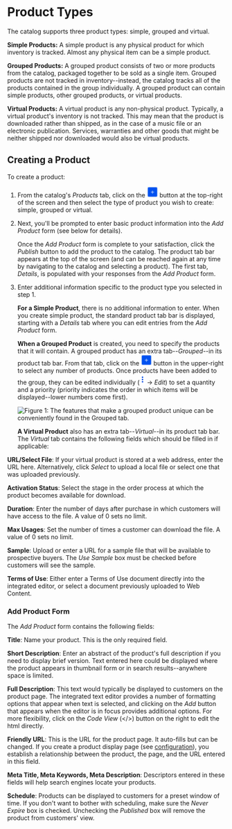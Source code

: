 # Product Types [](id=product-types)

The catalog supports three product types: simple, grouped and virtual.

**Simple Products:** A simple product is any physical product for which
inventory is tracked. Almost any physical item can be a simple product.

**Grouped Products:** A grouped product consists of two or more products from
the catalog, packaged together to be sold as a single item.  Grouped products
are not tracked in inventory--instead, the catalog tracks all of the products
contained in the group individually. A grouped product can contain simple
products, other grouped products, or virtual products.

**Virtual Products:** A virtual product is any non-physical product. Typically,
a virtual product's inventory is not tracked. This may mean that the product is
downloaded rather than shipped, as in the case of a music file or an electronic
publication. Services, warranties and other goods that might be neither shipped
nor downloaded would also be virtual products.

## Creating a Product [](id=creating-a-product)

To create a product:

1.  From the catalog's *Products* tab, click on the
    ![Add](../../../images/icon-add.png) button at the top-right of the
    screen and then select the type of product you wish to create: simple,
    grouped or virtual.

2.  Next, you'll be prompted to enter basic product information into the *Add
    Product* form (see below for details).

    Once the *Add Product* form is complete to your satisfaction, click the
    *Publish* button to add the product to the catalog. The product tab bar appears
    at the top of the screen (and can be reached again at any time by navigating to
    the catalog and selecting a product). The first tab, *Details*, is populated
    with your responses from the *Add Product* form.

3.  Enter additional information specific to the product type you selected in
    step 1.

    **For a Simple Product**, there is no additional information to enter. When
    you create simple product, the standard product tab bar is displayed,
    starting with a *Details* tab where you can edit entries from the *Add
    Product* form.

    **When a Grouped Product** is created, you need to specify the products that
    it will contain. A grouped product has an extra tab--*Grouped*--in its
    product tab bar. From that tab, click on the
    ![Add](../../../images/icon-add.png) button in the upper-right to select
    any number of products. Once products have been added to the group, they can
    be edited individually (![options](../../../images/icon-options.png)
    &rarr; *Edit*) to set a quantity and a priority (priority indicates the
    order in which items will be displayed--lower numbers come first).

    ![Figure 1: The features that make a grouped product unique can be conveniently found in the *Grouped* tab.](../../../images/grouped-product.png)

    **A Virtual Product** also has an extra tab--*Virtual*--in its product tab
    bar. The *Virtual* tab contains the following fields which should be filled
    in if applicable:

**URL/Select File**: If your virtual product is stored at a web address, enter
the URL here. Alternatively, click *Select* to upload a local file or select one
that was uploaded previously.

**Activation Status**: Select the stage in the order process at which the
product becomes available for download.

**Duration**: Enter the number of days after purchase in which customers
will have access to the file. A value of 0 sets no limit.

**Max Usages**: Set the number of times a customer can download the file.
A value of 0 sets no limit.

**Sample**: Upload or enter a URL for a sample file that will be
available to prospective buyers. The *Use Sample* box must be checked
before customers will see the sample.

**Terms of Use**: Either enter a Terms of Use document directly into the
integrated editor, or select a document previously uploaded to Web
Content.

### Add Product Form [](id=add-product-form)

The *Add Product* form contains the following fields:

**Title**: Name your product. This is the only required field.

**Short Description**: Enter an abstract of the product's full description if
you need to display brief version. Text entered here could be displayed where
the product appears in thumbnail form or in search results--anywhere space is
limited.

**Full Description**: This text would typically be displayed to customers on the
product page. The integrated text editor provides a number of formatting options
that appear when text is selected, and clicking on the *Add* button that appears
when the editor is in focus provides additional options. For more flexibility,
click on the *Code View* (</>) button on the right to edit the html directly.

**Friendly URL**: This is the URL for the product page. It auto-fills but can be
changed. If you create a product display page (see
[configuration](/web/liferay-emporio/documentation/-/knowledge_base/7-1/configuration#display-page)),
you establish a relationship between the product, the page, and the URL entered
in this field.

**Meta Title, Meta Keywords, Meta Description**: Descriptors entered in these
fields will help search engines locate your products. 

**Schedule**: Products can be displayed to customers for a preset window of
time. If you don't want to bother with scheduling, make sure the *Never
Expire* box is checked. Unchecking the *Published* box will remove the product
from customers' view.
